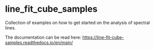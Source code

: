 # line_fit_cube_samples

Collection of examples on how to get started on the analysis of spectral lines.

The documentation can be read here:
https://line-fit-cube-samples.readthedocs.io/en/main/
